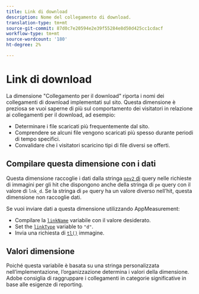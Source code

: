 ```yaml
---
title: Link di download
description: Nome del collegamento di download.
translation-type: tm+mt
source-git-commit: 87d0c7e20594e2e39f55284e8d50d425cc1cdacf
workflow-type: tm+mt
source-wordcount: '180'
ht-degree: 2%

---
```



# Link di download

La dimensione &quot;Collegamento per il download&quot; riporta i nomi dei collegamenti di download implementati sul sito. Questa dimensione è preziosa se vuoi saperne di più sul comportamento dei visitatori in relazione ai collegamenti per il download, ad esempio:

* Determinare i file scaricati più frequentemente dal sito.
* Comprendere se alcuni file vengono scaricati più spesso durante periodi di tempo specifici.
* Convalidare che i visitatori scaricino tipi di file diversi se offerti.

## Compilare questa dimensione con i dati

Questa dimensione raccoglie i dati dalla stringa [`pev2` di](/help/implement/validate/query-parameters.md) query nelle richieste di immagini per gli hit che dispongono anche della stringa di `pe` query con il valore di `lnk_d`. Se la stringa di `pe` query ha un valore diverso nell’hit, questa dimensione non raccoglie dati.

Se vuoi inviare dati a questa dimensione utilizzando AppMeasurement:

* Compilare la [`linkName`](/help/implement/vars/config-vars/linkname.md) variabile con il valore desiderato.
* Set the [`linkType`](/help/implement/vars/config-vars/linktype.md) variable to `"d"`.
* Invia una richiesta di [`tl()`](/help/implement/vars/functions/tl-method.md) immagine.

## Valori dimensione

Poiché questa variabile è basata su una stringa personalizzata nell’implementazione, l’organizzazione determina i valori della dimensione. Adobe consiglia di raggruppare i collegamenti in categorie significative in base alle esigenze di reporting.
